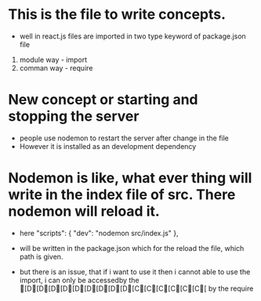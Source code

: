 # This is the file to write concepts.

- well in react.js files are imported in two type keyword of package.json file

1. module way - import
2. comman way - require

# New concept or starting and stopping the server

- people use nodemon to restart the server after change in the file
- However it is installed as an development dependency

# Nodemon is like, what ever thing will write in the index file of src. There nodemon will reload it.

- here "scripts": {
  "dev": "nodemon src/index.js"
  },
- will be written in the package.json which for the reload the file, which path is given.

- but there is an issue, that if i want to use it then i cannot able to use the import, i can only be accessedby the [D[D[D[D[D[D[D[D[D[C[C[C[C[C[C[ by the require